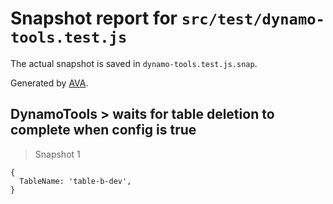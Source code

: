 # Snapshot report for `src/test/dynamo-tools.test.js`

The actual snapshot is saved in `dynamo-tools.test.js.snap`.

Generated by [AVA](https://avajs.dev).

## DynamoTools > waits for table deletion to complete when config is true

> Snapshot 1

    {
      TableName: 'table-b-dev',
    }
